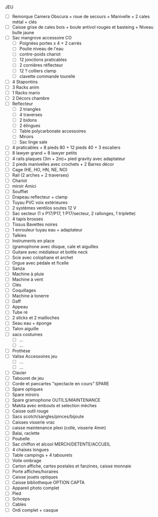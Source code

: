 JEU
 - [ ] Remorque Camera Obscura + roue de secours + Manivelle + 2 cales métal + clés
 - [ ] Caisse grise de cales bois + boule antivol rouges et basteing + Niveau bulle jaune
 - [ ] Sac mangrove accessoire CO
   - [ ] Poignées portes x 4 + 2 carrés
   - [ ] Poulie niveau de l'eau
   - [ ] contre-poids chariot
   - [ ] 12 jonctions praticables
   - [ ] 2 cornières réflecteur
   - [ ] 12 ? colliers clamp
   - [ ] clavette commande tourelle
 - [ ] 4 Stapontins
 - [ ] 3 Racks anim
 - [ ] 1 Racks mario
 - [ ] 2 Décors chambre
 - [ ] Reflecteur
   - [ ] 2 triangles
   - [ ] 4 traverses
   - [ ] 2 bidons
   - [ ] 2 élingues
   - [ ] Table polycarbonate accessoires
   - [ ] Miroirs
   - [ ] Sac linge sale
 - [ ] 4 praticables + 8 pieds 80 + 12 pieds 40 + 3 escaliers
 - [ ] 8 lawyer grand + 8 lawyer petits
 - [ ] 4 rails plaques (3m + 2m)+ pied gravity avec adaptateur
 - [ ] 2 pieds manivelles avec crochets + 2 Barres décor
 - [ ] Cage (HE, HO, HN, NE, NO)
 - [ ] Rail (2 arches + 2 traverses)
 - [ ] Chariot
 - [ ] miroir Amici
 - [ ] Soufflet
 - [ ] Drapeau reflecteur + clamp
 - [ ] Tuyau PVC voix extérieures
 - [ ] 2 systèmes ventilos soutes 12 V
 - [ ] Sac secteur (1 x P17/P17, 1 P17/secteur, 2 rallonges, 1 triplette)
 - [ ] 4 tapis brosses
 - [ ] Tissus Bavettes noires
 - [ ] 1 enrouleur tuyau eau + adaptateur
 - [ ] Talkies
 - [ ]  Instruments en place
   - [ ]  (gramophone avec disque, cale et aiguilles
   - [ ]  Guitare avec médiateur et bottle neck
   - [ ]  Scie avec colophane et archet
   - [ ]  Orgue avec pédale et ficelle
   - [ ]  Sanza
   - [ ]  Machine à pluie
   - [ ]  Machine à vent
   - [ ]  Clés
   - [ ]  Coquillages
   - [ ]  Machine à tonerre
   - [ ]  Daff
   - [ ]  Appeau
   - [ ]  Tube ré
   - [ ]  2 sticks et 2 mailloches
   - [ ]  Seau eau + éponge
   - [ ]  Talon aiguille
 - [ ] sacs costumes
   - [ ] ...
   - [ ] ...
 - [ ] Prothèse
 - [ ] Valise Accessoires jeu
   - [ ] ...
   - [ ] ...
 - [ ] Clavier
 - [ ] Tabouret de jeu
 - [ ] Corde et pancartes "spectacle en cours"
SPARE
 - [ ] Spare optiques
 - [ ] Spare miroirs
 - [ ] Spare gramophone
OUTILS/MAINTENANCE
 - [ ] Makita avec embouts et selection mèches
 - [ ] Caisse outil rouge
 - [ ] Sacs scotch/sangles/pinces/bijoute
 - [ ] Caisses visserie vrac
 - [ ] caisse maintenance plexi (colle, visserie 4mm)
 - [ ] Balai, raclette
 - [ ] Poubelle
 - [ ] Sac chiffon et alcool
MERCH/DETENTE/ACCUEIL
 - [ ] 4 chaises longues
 - [ ] Table campings + 4 tabourets
 - [ ] Voile ombrage
 - [ ] Carton affiche, cartes postales et fanzines, caisse monnaie
 - [ ] Porte affiches/horaires
 - [ ] Caisse jouets optiques
 - [ ] Caisse bibliotheque
OPTION CAPTA
- [ ] Appareil photo complet
- [ ] Pied
- [ ] Schoeps
- [ ] Cables
- [ ] Ordi complet + casque
